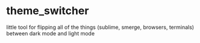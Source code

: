 # theme_switcher
little tool for flipping all of the things (sublime, smerge, browsers, terminals) between dark mode and light mode

